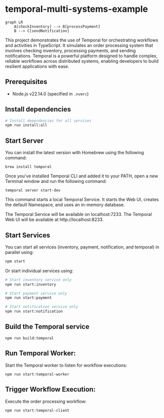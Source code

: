 # temporal-multi-systems-example
```mermaid
graph LR
    A[checkInventory] --> B[processPayment]
    B --> C[sendNotification]
```

This project demonstrates the use of Temporal for orchestrating workflows and activities in TypeScript. It simulates an order processing system that involves checking inventory, processing payments, and sending notifications. Temporal is a powerful platform designed to handle complex, reliable workflows across distributed systems, enabling developers to build resilient applications with ease.

## Prerequisites
- Node.js v22.14.0 (specified in `.nvmrc`)

## Install dependencies
```bash
# Install dependencies for all services
npm run install:all
```

## Start Server
You can install the latest version with Homebrew using the following command:

```
brew install temporal
```

Once you've installed Temporal CLI and added it to your PATH, open a new Terminal window and run the following command:

```
temporal server start-dev
```

This command starts a local Temporal Service. It starts the Web UI, creates the default Namespace, and uses an in-memory database.

The Temporal Service will be available on localhost:7233.
The Temporal Web UI will be available at http://localhost:8233.


## Start Services
You can start all services (inventory, payment, notification, and temporal) in parallel using:

```bash
npm start
```

Or start individual services using:

```bash
# Start inventory service only
npm run start:inventory

# Start payment service only
npm run start:payment

# Start notification service only
npm run start:notification
```

## Build the Temporal service

```
npm run build:temporal
```

## Run Temporal Worker:
Start the Temporal worker to listen for workflow executions:

```
npm run start:temporal-worker
```

## Trigger Workflow Execution:
Execute the order processing workflow:

```
npm run start:temporal-client
```